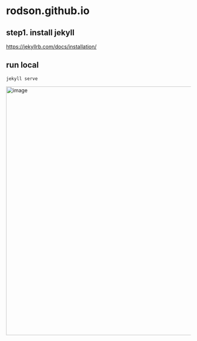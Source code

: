 # rodson.github.io

## step1. install jekyll
https://jekyllrb.com/docs/installation/

## run local

```
jekyll serve
```
<img width="677" alt="image" src="https://user-images.githubusercontent.com/3668151/167126391-e0e92cfc-c191-49d1-ac6e-0b5b747bd7c1.png">
